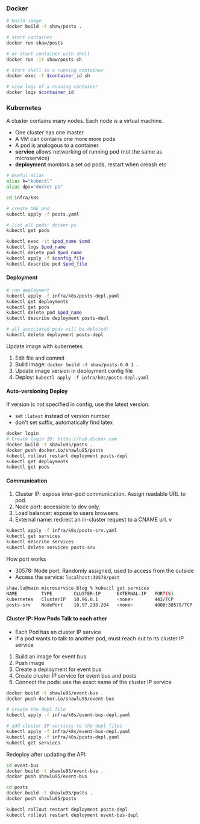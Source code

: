 ### Docker

```bash
# build image
docker build -t shaw/posts .

# start container
docker run shaw/posts

# or start container with shell
docker run -it shaw/posts sh

# start shell in a running container
docker exec -t $container_id sh

# view logs of a running container
docker logs $container_id
```

### Kubernetes
A cluster contains many nodes. Each node is a virtual machine.
* One cluster has one master
* A VM can contains one more more pods
* A pod is analogous to a container.
* **service** allows networking of running pod (not the same as microservice)
* **deployment** monitors a set od pods, restart when creash etc

```bash
# Useful alias
alias k="kubectl"
alias dps="docker ps"

cd infra/k8s

# create ONE pod
kubectl apply -f posts.yaml

# list all pods: docker ps
kubectl get pods

kubectl exec -it $pod_name $cmd
kubectl logs $pod_name
kubectl delete pod $pod_name
kubectl apply -f $config_file
kubectl describe pod $pod_file
```

#### Deployment
```bash
# run deployment
kubectl apply -f infra/k8s/posts-depl.yaml
kubectl get deployments
kubectl get pods
kubectl delete pod $pod_name
kubectl describe deployment posts-depl

# all associated pods will be deleted!
kubectl delete deployment posts-depl
```

Update image with kubernetes
1. Edit file and commit
2. Build image: `docker build -t shaw/posts:0.0.1 .`
3. Update image version in deployment config file
4. Deploy: `kubectl apply -f infra/k8s/posts-depl.yaml`

#### Auto-versioning Deploy
If version is not specified in config, use the latest version.
* set `:latest` instead of version number
* don't set suffix, automatically find latex

```bash
docker login
# Create login ID: https://hub.docker.com
docker build -t shawlu95/posts .
docker push docker.io/shawlu95/posts
kubectl rollout restart deployment posts-depl
kubectl get deployments
kubectl get pods
```

#### Communication
1. Cluster IP: expose inter-pod communication. Assign readable URL to pod.
2. Node port: accessible to dev only.
3. Load balancer: expose to users browsers.
4. External name: redirect an in-cluster request to a CNAME url. v

```bash
kubectl apply -f infra/k8s/posts-srv.yaml 
kubectl get services
kubectl describe services
kubectl delete services posts-srv
```

How port works
* 30578: Node port. Randomly assigned, used to access from the outside
* Access the service: `localhost:30578/post`
```bash
shaw.lu@main microservice-blog % kubectl get services
NAME         TYPE        CLUSTER-IP      EXTERNAL-IP   PORT(S)          AGE
kubernetes   ClusterIP   10.96.0.1       <none>        443/TCP          24h
posts-srv    NodePort    10.97.238.204   <none>        4000:30578/TCP   38s
```

#### Cluster IP: How Pods Talk to each other
* Each Pod has an cluster IP service
* If a pod wants to talk to another pod, must reach out to its cluster IP service

1. Build an image for event bus
2. Push image
3. Create a deployment for event bus
4. Create cluster IP service for event bus and posts
5. Connect the pods: use the exact name of the cluster IP service

```bash
docker build -t shawlu95/event-bus .
docker push docker.io/shawlu95/event-bus

# create the depl file
kubectl apply -f infra/k8s/event-bus-depl.yaml

# add cluster IP services to the depl files
kubectl apply -f infra/k8s/event-bus-depl.yaml
kubectl apply -f infra/k8s/posts-depl.yaml 
kubectl get services
```

Redeploy after updating the API:
```bash
cd event-bus
docker build -t shawlu95/event-bus . 
docker push shawlu95/event-bus

cd posts
docker build -t shawlu95/posts . 
docker push shawlu95/posts

kubectl rollout restart deployment posts-depl
kubectl rollout restart deployment event-bus-depl
```